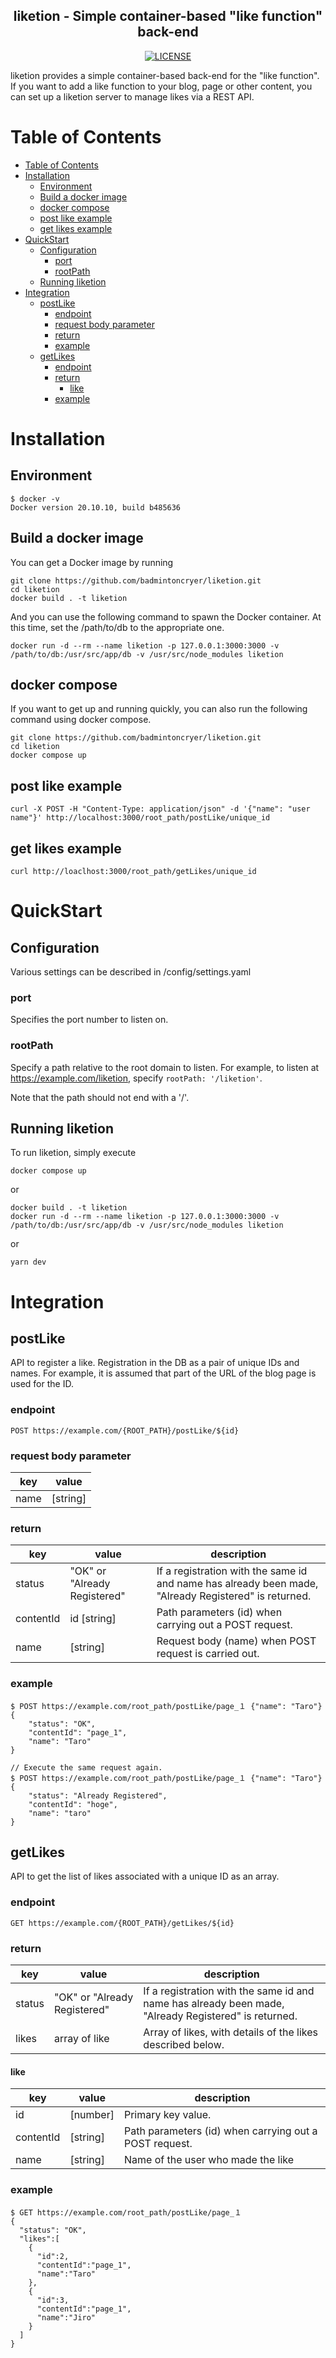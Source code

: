 <h2 align="center">
  liketion - Simple container-based "like function" back-end
</h2>

<div align="center">
  <a href="./LICENSE">
    <img alt="LICENSE" src="https://img.shields.io/badge/license-MIT-blue.svg?maxAge=43200">
  </a>
</div>

liketion provides a simple container-based back-end for the "like function".
If you want to add a like function to your blog, page or other content,
you can set up a liketion server to manage likes via a REST API.

# Table of Contents

- [Table of Contents](#table-of-contents)
- [Installation](#installation)
  - [Environment](#environment)
  - [Build a docker image](#build-a-docker-image)
  - [docker compose](#docker-compose)
  - [post like example](#post-like-example)
  - [get likes example](#get-likes-example)
- [QuickStart](#quickstart)
  - [Configuration](#configuration)
    - [port](#port)
    - [rootPath](#rootpath)
  - [Running liketion](#running-liketion)
- [Integration](#integration)
  - [postLike](#postlike)
    - [endpoint](#endpoint)
    - [request body parameter](#request-body-parameter)
    - [return](#return)
    - [example](#example)
  - [getLikes](#getlikes)
    - [endpoint](#endpoint-1)
    - [return](#return-1)
      - [like](#like)
    - [example](#example-1)

# Installation

## Environment

```shell
$ docker -v
Docker version 20.10.10, build b485636
```

## Build a docker image

You can get a Docker image by running

```shell
git clone https://github.com/badmintoncryer/liketion.git
cd liketion
docker build . -t liketion
```

And you can use the following command to spawn the Docker container.
At this time, set the /path/to/db to the appropriate one.

```shell
docker run -d --rm --name liketion -p 127.0.0.1:3000:3000 -v /path/to/db:/usr/src/app/db -v /usr/src/node_modules liketion
```

## docker compose

If you want to get up and running quickly, you can also run the following command using docker compose.

```shell
git clone https://github.com/badmintoncryer/liketion.git
cd liketion
docker compose up
```

## post like example

```shell
curl -X POST -H "Content-Type: application/json" -d '{"name": "user name"}' http://localhost:3000/root_path/postLike/unique_id
```

## get likes example

```shell
curl http://loaclhost:3000/root_path/getLikes/unique_id
```

# QuickStart

## Configuration

Various settings can be described in /config/settings.yaml

### port

Specifies the port number to listen on.

### rootPath

Specify a path relative to the root domain to listen.
For example, to listen at <https://example.com/liketion>, specify `rootPath: '/liketion'`.

Note that the path should not end with a '/'.

## Running liketion

To run liketion, simply execute

```shell
docker compose up
```

or

```shell
docker build . -t liketion
docker run -d --rm --name liketion -p 127.0.0.1:3000:3000 -v /path/to/db:/usr/src/app/db -v /usr/src/node_modules liketion
```

or

```shell
yarn dev
```

# Integration

## postLike

API to register a like. Registration in the DB as a pair of unique IDs and names. For example, it is assumed that part of the URL of the blog page is used for the ID.

### endpoint

```shell
POST https://example.com/{ROOT_PATH}/postLike/${id}
```

### request body parameter

| key  | value    |
| ---- | -------- |
| name | [string] |

### return

| key       | value                        | description                                                                                          |
| --------- | ---------------------------- | ---------------------------------------------------------------------------------------------------- |
| status    | "OK" or "Already Registered" | If a registration with the same id and name has already been made, "Already Registered" is returned. |
| contentId | id [string]                  | Path parameters (id) when carrying out a POST request.                                               |
| name      | [string]                     | Request body (name) when POST request is carried out.                                                |

### example

```shell
$ POST https://example.com/root_path/postLike/page_１ {"name": "Taro"}
{
    "status": "OK",
    "contentId": "page_1",
    "name": "Taro"
}

// Execute the same request again.
$ POST https://example.com/root_path/postLike/page_１ {"name": "Taro"}
{
    "status": "Already Registered",
    "contentId": "hoge",
    "name": "taro"
}

```

## getLikes

API to get the list of likes associated with a unique ID as an array.

### endpoint

```shell
GET https://example.com/{ROOT_PATH}/getLikes/${id}
```

### return

| key    | value                        | description                                                                                          |
| ------ | ---------------------------- | ---------------------------------------------------------------------------------------------------- |
| status | "OK" or "Already Registered" | If a registration with the same id and name has already been made, "Already Registered" is returned. |
| likes  | array of like                | Array of likes, with details of the likes described below.                                           |

#### like

| key       | value    | description                                            |
| --------- | -------- | ------------------------------------------------------ |
| id        | [number] | Primary key value.                                     |
| contentId | [string] | Path parameters (id) when carrying out a POST request. |
| name      | [string] | Name of the user who made the like                     |

### example

```shell
$ GET https://example.com/root_path/postLike/page_１
{
  "status": "OK",
  "likes":[
    {
      "id":2,
      "contentId":"page_1",
      "name":"Taro"
    },
    {
      "id":3,
      "contentId":"page_1",
      "name":"Jiro"
    }
  ]
}
```
